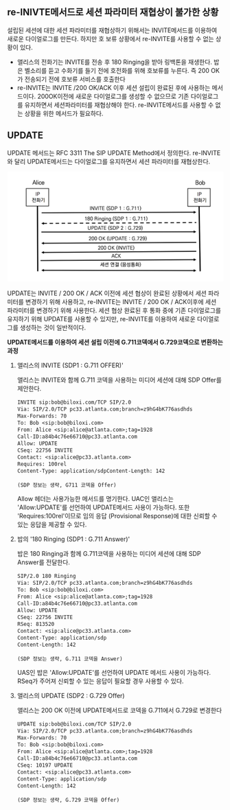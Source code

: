 ## re-INIVTE메서드로 세션 파라미터 재협상이 불가한 상황

설립된 세션에 대한 세션 파라미터를 재협상하기 위해서는 INVITE메서드를 이용하여 새로운 다이얼로그를 만든다. 하지만 호 보류 상황에서 re-INVITE를 사용할 수 없는 상황이 있다.

- 앨리스의 전화기는 INVITE를 전송 후 180 Ringing을 받아 링백톤을 재생한다. 밥은 벨소리를 듣고 수화기를 들기 전에 호전화를 위해 호보류를 누른다. 즉 200 OK가 전송되기 전에 호보류 서비스를 호출한다
- re-INVITE는 INVITE /200 OK/ACK 이후 세션 설립이 완료된 후에 사용하는 메서드이다. 200OK이전에 새로운 다이얼로그를 생성할 수 없으므로 기존 다이얼로그를 유지하면서 세션파라미터를 재협상해야 한다. re-INVITE메서드를 사용할 수 없는 상황을 위한 메서드가 필요하다.

## UPDATE

UPDATE 메서드는 RFC 3311 The SIP UPDATE Method에서 정의한다. re-INVITE와 달리 UPDATE메서드는 다이얼로그를 유지하면서 세션 파라미터를 재협상한다.

![UPDATE](./image/21_1.png)

UPDATE는 INVITE / 200 OK / ACK 이전에 세션 협상이 완료된 상황에서 세션 파라미터를 변경하기 위해 사용하고, re-INVITE는 INVITE / 200 OK / ACK이후에 세션 파라미터를 변경하기 위해 사용한다. 세션 협상 완료된 후 통화 중에 기존 다이얼로그를 유지하기 위해 UPDATE를 사용할 수 있지만, re-INVITE를 이용하여 새로운 다이얼로그를 생성하는 것이 일반적이다.



**UPDATE메서드를 이용하여 세션 설립 이전에 G.711코덱에서 G.729코덱으로 변환하는 과정**

1. 앨리스의 INVITE (SDP1 : G.711 OFFER)'

   앨리스는 INVITE와 함께 G.711 코덱을 사용하는 미디어 세션에 대해 SDP Offer를 제안한다.

   ```sip
   INVITE sip:bob@biloxi.com/TCP SIP/2.0
   Via: SIP/2.0/TCP pc33.atlanta.com;branch=z9hG4bK776asdhds
   Max-Forwards: 70
   To: Bob <sip:bob@biloxi.com>
   From: Alice <sip:alice@atlanta.com>;tag=1928
   Call-ID:a84b4c76e66710@pc33.atlanta.com
   Allow: UPDATE
   CSeq: 22756 INVITE
   Contact: <sip:alice@pc33.atlanta.com>
   Requires: 100rel
   Content-Type: application/sdpContent-Length: 142
   
   (SDP 정보는 생략, G711 코덱을 Offer) 
   ```

   Allow 헤더는 사용가능한 메서드를 명기한다. UAC인 앨리스는 'Allow:UPDATE'를 선언하여  UPDATE메서드 사용이 가능하다. 또한 'Requires:100rel'이므로 임의 응답 (Provisional Response)에 대한 신뢰할 수 있는 응답을 제공할 수 있다.

2. 밥의 '180 Ringing (SDP1 : G.711 Answer)'

   밥은 180 Ringing과 함께 G.711코덱을 사용하는 미디어 세션에 대해 SDP Answer를 전달한다.

   ```sip
   SIP/2.0 180 Ringing 
   Via: SIP/2.0/TCP pc33.atlanta.com;branch=z9hG4bK776asdhds
   To: Bob <sip:bob@biloxi.com>
   From: Alice <sip:alice@atlanta.com>;tag=1928
   Call-ID:a84b4c76e66710@pc33.atlanta.com
   Allow: UPDATE
   CSeq: 22756 INVITE
   RSeq: 813520
   Contact: <sip:alice@pc33.atlanta.com>
   Content-Type: application/sdp
   Content-Length: 142
   
   (SDP 정보는 생략, G.711 코덱을 Answer) 
   ```

   UAS인 밥은 'Allow:UPDATE'를 선언하여 UPDATE 메서드 사용이 가능하다. RSeq가 주어져 신뢰할 수 있는 응답이 필요할 경우 사용할 수 있다.

3. 앨리스의 UPDATE (SDP2 : G.729 Offer)

   앨리스는 200 OK 이전에 UPDATE메서드로 코덱을 G.711에서 G.729로 변경한다

   ```sip
   UPDATE sip:bob@biloxi.com/TCP SIP/2.0
   Via: SIP/2.0/TCP pc33.atlanta.com;branch=z9hG4bK776asdhds
   Max-Forwards: 70
   To: Bob <sip:bob@biloxi.com>
   From: Alice <sip:alice@atlanta.com>;tag=1928
   Call-ID:a84b4c76e66710@pc33.atlanta.com
   CSeq: 10197 UPDATE
   Contact: <sip:alice@pc33.atlanta.com>
   Content-Type: application/sdp
   Content-Length: 142
   
   (SDP 정보는 생략, G.729 코덱을 Offer) 
   ```

   



